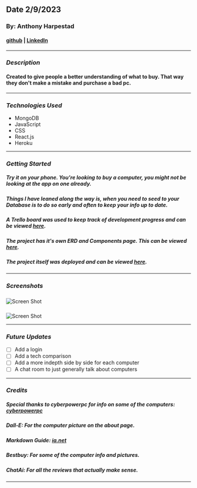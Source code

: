 ## Date 2/9/2023

### By: Anthony Harpestad

#### [github](https://github.com/Anthony5321) | [LinkedIn](https://www.linkedin.com/in/anthony-harpestad-16322a257/)
***

### ***Description***

#### Created to give people a better understanding of what to buy. That way they don't make a mistake and purchase a bad pc.
***

### ***Technologies Used***
* MongoDB
* JavaScript
* CSS
* React.js
* Heroku
***

### ***Getting Started***

##### Try it on your phone. You're looking to buy a computer, you might not be looking at the app on one already.

##### Things I have leaned along the way is, when you need to seed to your Database is to do so early and often to keep your info up to date.
##### A Trello board was used to keep track of development progress and can be viewed [here](https://trello.com/b/V2PeeYi0/project-2).

##### The project has it's own ERD and Components page. This can be viewed [here](https://lucid.app/lucidchart/97f109d2-6394-4e63-9ee2-4dc6d007b9db/edit?invitationId=inv_e49ae07d-f824-4e94-93eb-3ecd6d3ce819&page=0_0#).
##### The project itself was deployed and can be viewed [here](https://rate-my-pc-setup.herokuapp.com).

***

### ***Screenshots***

##### 
![Screen Shot](https://i.imgur.com/9sn1JoF.png)
##### 
![Screen Shot](https://i.imgur.com/8MEqDop.png)
***

### ***Future Updates***

- [ ] Add a login
- [ ] Add a tech comparison
- [ ] Add a more indepth side by side for each computer
- [ ] A chat room to just generally talk about computers
***

### ***Credits***

##### Special thanks to cyberpowerpc for info on some of the computers: [cyberpowerpc](https://www.cyberpowerpc.com/category/gaming-pcs/)

##### Dall-E: For the computer picture on the about page.

##### Markdown Guide: [ia.net](https://ia.net/writer/support/general/markdown-guide)

##### Bestbuy: For some of the computer info and pictures.

##### ChatAi: For all the reviews that actually make sense.
***
